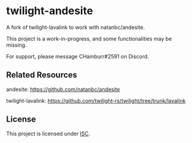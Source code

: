 # twilight-andesite

A fork of twilight-lavalink to work with natanbc/andesite.

This project is a work-in-progress, and some functionalities may be missing.

For support, please message CHamburr#2591 on Discord.

## Related Resources

andesite: https://github.com/natanbc/andesite

twilight-lavalink: https://github.com/twilight-rs/twilight/tree/trunk/lavalink

## License

This project is licensed under [ISC](https://github.com/chamburr/twilight-andesite/blob/master/LICENSE).
